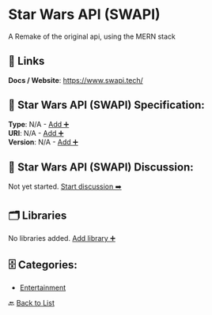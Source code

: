 # Star Wars API (SWAPI)

A Remake of the original api, using the MERN stack

##  🔗 Links
**Docs / Website**: https://www.swapi.tech/

## 🧬 Star Wars API (SWAPI) Specification:
**Type**: N/A - [Add ➕](https://github.com/apis-list/apis-list/edit/main/apis/star-wars-api-swapi/star-wars-api-swapi.yaml)  
**URI**: N/A - [Add ➕](https://github.com/apis-list/apis-list/edit/main/apis/star-wars-api-swapi/star-wars-api-swapi.yaml)  
**Version**: N/A - [Add ➕](https://github.com/apis-list/apis-list/edit/main/apis/star-wars-api-swapi/star-wars-api-swapi.yaml)

## 💬 Star Wars API (SWAPI) Discussion:
Not yet started. [Start discussion ➡️](https://github.com/apis-list/apis-list/discussions/new)

## 🗂️ Libraries

No libraries added. [Add library ➕](https://github.com/apis-list/apis-list/edit/main/apis/star-wars-api-swapi/star-wars-api-swapi.yaml)    


## 🗄️ Categories:
- [Entertainment](https://github.com/apis-list/apis-list#entertainment-)

🔙  [Back to List](https://github.com/apis-list/apis-list)
